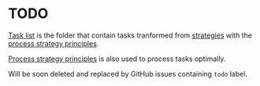 # TODO

[Task list](https://github.com/esteem8app/esteem8app.github.io/tree/master/docs/todo/task-list) is the folder that contain tasks tranformed from [strategies](https://github.com/esteem8app/esteem8app.github.io/tree/master/docs/work-the-system/strategies) with the [process strategy principles](https://github.com/esteem8app/esteem8app.github.io/blob/master/docs/work-the-system/tools/process-strategy-principles.md).

[Process strategy principles](https://github.com/esteem8app/esteem8app.github.io/blob/master/docs/work-the-system/tools/process-strategy-principles.md) is also used to process tasks optimally.

Will be soon deleted and replaced by GitHub issues containing `todo` label.
